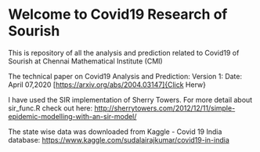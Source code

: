 # Welcome to Covid19 Research of Sourish

This is repository of all the analysis and prediction related to Covid19 of Sourish at Chennai Mathematical Institute (CMI)

The technical paper on Covid19  Analysis and Prediction:
Version 1: Date: April 07,2020 [https://arxiv.org/abs/2004.03147]{Click Herw}

I have used the SIR implementation of Sherry Towers. For more detail about sir_func.R check out here: http://sherrytowers.com/2012/12/11/simple-epidemic-modelling-with-an-sir-model/

The state wise data was downloaded from Kaggle - Covid 19 India database: 
https://www.kaggle.com/sudalairajkumar/covid19-in-india
